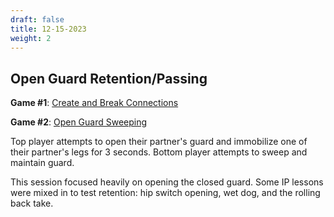 ```yaml
---
draft: false
title: 12-15-2023
weight: 2
---
```


## Open Guard Retention/Passing

**Game #1**: [Create and Break Connections]( /games/guard_games/supine_guard/open_guard/create_and_break_connections/ )

**Game #2**: [Open Guard Sweeping](/games/guard_games/supine_guard/open_guard/open_guard_sweeping/)

Top player attempts to open their partner's guard and immobilize one of their partner's legs for 3 seconds. Bottom player attempts to sweep and maintain guard.

This session focused heavily on opening the closed guard. Some IP lessons were mixed in to test retention: hip switch opening, wet dog, and the rolling back take.